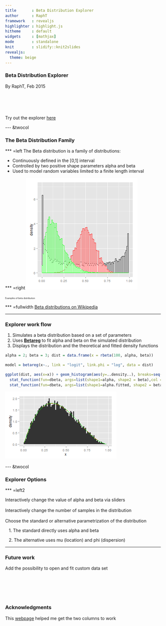 ```yaml
---
title       : Beta Distribution Explorer
author      : RaphT
framework   : revealjs
highlighter : highlight.js
hitheme     : default 
widgets     : [mathjax]
mode        : standalone
knit        : slidify::knit2slides
revealjs:
  theme: beige
---
```


### Beta Distribution Explorer

By RaphT, Feb 2015
<br><br>
<br><br>
<br><br>
Try out the explorer [here](http://rapht.shinyapps.io/DataProductProject/)

--- &twocol

### The Beta Distribution Family

*** =left
The Beta distribution is a family of distributions:
- Continuously defined in the [0,1] interval
- Controlled by two positive shape parameters alpha and beta
- Used to model random variables limited to a finite length interval

*** =right
![plot of chunk unnamed-chunk-1](assets/fig/unnamed-chunk-1-1.png) 

<span style="font-size:0.5em;">Examples of beta distribution</span>

*** =fullwidth
[Beta distributions on Wikipedia](http://en.wikipedia.org/wiki/Beta_distribution)

--- 

### Explorer work flow

1. Simulates a beta distribution based on a set of parameters 
2. Uses **[Betareg](http://cran.r-project.org/web/packages/betareg/vignettes/betareg.pdf)** to fit alpha and beta on the simulated distribution 
3. Displays the distribution and the theoretical and fitted density functions 


```r
alpha = 2; beta = 3; dist = data.frame(x = rbeta(100, alpha, beta))
```

```r
model = betareg(x~., link = "logit", link.phi = "log", data = dist)
```


```r
ggplot(dist, aes(x=x)) + geom_histogram(aes(y=..density..), breaks=seq(0,1,by=0.011))+
  stat_function(fun=dbeta, args=list(shape1=alpha, shape2 = beta),col = "red")+
  stat_function(fun=dbeta, args=list(shape1=alpha.fitted, shape2 = beta.fitted),col = "green")
```

![plot of chunk unnamed-chunk-5](assets/fig/unnamed-chunk-5-1.png) 

--- &twocol

### Explorer Options

*** =left2

Interactively change the value of alpha and beta via sliders
<br><br>
Interactively change the number of samples in the distribution
<br><br>
Choose the standard or alternative parametrization of the distribution

&nbsp;&nbsp;&nbsp;1. The standard directly uses alpha and beta

&nbsp;&nbsp;&nbsp;2. The alternative uses mu (location) and phi (dispersion)

--- 

### Future work

Add the possibility to open and fit custom data set
<br><br>
<br><br>
<br><br>

### Acknowledgments

This [webpage](http://zevross.com/blog/2014/11/19/creating-elegant-html-presentations-that-feature-r-code/) helped me get the two columns to work


